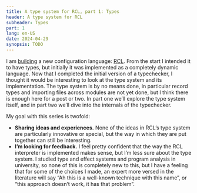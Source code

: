 ```yaml
---
title: A type system for RCL, part 1: Types
header: A type system for RCL
subheader: Types
part: 1
lang: en-US
date: 2024-04-29
synopsis: TODO
---
```


<span class="run-in">I am [building][rcl-intro]</span> a new configuration language:
[RCL][rcl-lang].
From the start I intended it to have types,
but initially it was implemented as a completely dynamic language.
Now that I completed the initial version of a typechecker,
I thought it would be interesting to look at the type system and its implementation.
The type system is by no means done,
in particular record types
and importing files across modules are not yet done,
but I think there is enough here for a post or two.
In part one we’ll explore the type system itself,
and in part two we’ll dive into the internals of the typechecker.

My goal with this series is twofold:

 * **Sharing ideas and experiences.**
   None of the ideas in RCL’s type system are particularly innovative or special,
   but the way in which they are put together can still be interesting.
 * **I’m looking for feedback.**
   I feel pretty confident that the way the RCL interpreter is implemented makes sense,
   but I’m less sure about the type system.
   I studied type and effect systems and program analysis in university,
   so none of this is completely new to this,
   but I have a feeling that for some of the choices I made,
   an expert more versed in the literature will say
   “Ah this is a well-known technique with this name”,
   or “this approach doesn’t work, it has that problem”.

[rcl-intro]: /2024/a-reasonable-configuration-language
[rcl-lang]:  https://rcl-lang.org/
